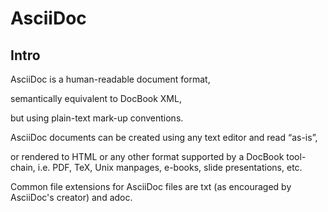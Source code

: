 # AsciiDoc
## Intro
AsciiDoc is a human-readable document format,

semantically equivalent to DocBook XML, 

but using plain-text mark-up conventions. 

AsciiDoc documents can be created using any text editor and read “as-is”, 

or rendered to HTML or any other format supported by a DocBook tool-chain, i.e. PDF, TeX, Unix manpages, e-books, slide presentations, etc. 

Common file extensions for AsciiDoc files are txt (as encouraged by AsciiDoc's creator) and adoc.
